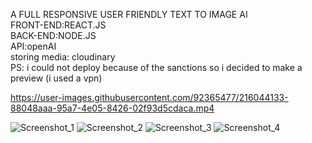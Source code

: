 A FULL RESPONSIVE USER FRIENDLY TEXT TO IMAGE AI<br>
FRONT-END:REACT.JS<br>
BACK-END:NODE.JS<br>
API:openAI<br>
storing media: cloudinary<br>
PS: i could not deploy because of the sanctions so i decided to make a preview (i used a vpn)


https://user-images.githubusercontent.com/92365477/216044133-88048aaa-95a7-4e05-8426-02f93d5cdaca.mp4



![Screenshot_1](https://user-images.githubusercontent.com/92365477/215885091-b76bcf7f-5411-4c3f-bdf4-f5df787ef4cf.png)
![Screenshot_2](https://user-images.githubusercontent.com/92365477/215885191-be1bc759-53f6-47c5-b6be-57e8e1e69306.png)
![Screenshot_3](https://user-images.githubusercontent.com/92365477/215885203-927660c6-128b-4ad5-8803-35e755796ffb.png)
![Screenshot_4](https://user-images.githubusercontent.com/92365477/216045160-40338d2c-96c0-4dc1-9fca-470715eb9369.png)
